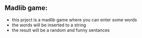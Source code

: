 ## Madlib game:

- this prject is a madlib game where you can enter some words 
 - the words will be inserted to a string 
 - the result will be a random and funny sentances

 